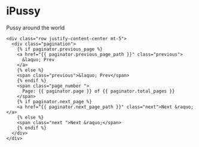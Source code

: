 # iPussy
Pussy around the world

    <div class="row justify-content-center mt-5">
      <div class="pagination">
        {% if paginator.previous_page %}
        <a href="{{ paginator.previous_page_path }}" class="previous">
          &laquo; Prev
        </a>
        {% else %}
        <span class="previous">&laquo; Prev</span>
        {% endif %}
        <span class="page_number ">
          Page: {{ paginator.page }} of {{ paginator.total_pages }}
        </span>
        {% if paginator.next_page %}
        <a href="{{ paginator.next_page_path }}" class="next">Next &raquo;</a>
        {% else %}
        <span class="next ">Next &raquo;</span>
        {% endif %}
      </div>
    </div>
